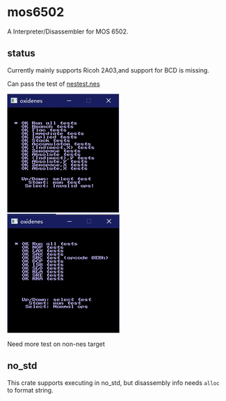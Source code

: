 # mos6502

A Interpreter/Disassembler for MOS 6502.

## status

Currently mainly supports Ricoh 2A03,and support for BCD is missing.

Can pass the test of [nestest.nes](http://nickmass.com/images/nestest.nes)

![test1](./doc/test1.jpg)
![test2](./doc/test2.jpg)

Need more test on non-nes target

## no_std

This crate supports executing in no_std, but disassembly info needs `alloc` to format string.